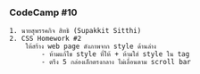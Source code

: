 ### CodeCamp #10
    1. นายสุพรรคกิจ สิทธิ (Supakkit Sitthi)
    2. CSS Homework #2
        ให้สร้าง web page ดังภาพจาก style ด้านล่าง
            - ห้ามแก้ไข style ที่ให้ + ห้ามใส่ style ใน tag 
            - ตรึง 5 กล่องเล็กตรงกลาง ไม่เลื่อนตาม scroll bar